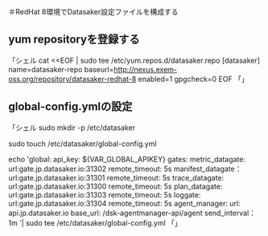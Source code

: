 ＃RedHat 8環境でDatasaker設定ファイルを構成する

## yum repositoryを登録する
「シェル
cat <<EOF | sudo tee /etc/yum.repos.d/datasaker.repo
[datasaker]
name=datasaker-repo
baseurl=http://nexus.exem-oss.org/repository/datasaker-redhat-8
enabled=1
gpgcheck=0
EOF
「」

## global-config.ymlの設定
「シェル
sudo mkdir -p /etc/datasaker

sudo touch /etc/datasaker/global-config.yml

echo 'global:
  api_key: ${VAR_GLOBAL_APIKEY}
  gates:
    metric_datagate:
      url:gate.jp.datasaker.io:31302
      remote_timeout: 5s
    manifest_datagate：
      url:gate.jp.datasaker.io:31301
      remote_timeout: 5s
    trace_datagate:
      url:gate.jp.datasaker.io:31300
      remote_timeout: 5s
    plan_datagate:
      url:gate.jp.datasaker.io:31303
      remote_timeout: 5s
    loggate:
      url:gate.jp.datasaker.io:31304
      remote_timeout: 5s
  agent_manager:
    url: api.jp.datasaker.io
    base_url: /dsk-agentmanager-api/agent
    send_interval：1m '| sudo tee /etc/datasaker/global-config.yml
「」